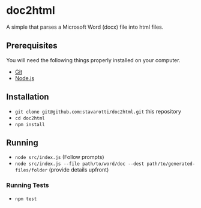 # doc2html

A simple that parses a Microsoft Word (docx) file into html files.

## Prerequisites

You will need the following things properly installed on your computer.

* [Git](https://git-scm.com/)
* [Node.js](https://nodejs.org/)

## Installation

* `git clone git@github.com:stavarotti/doc2html.git` this repository
* `cd doc2html`
* `npm install`

## Running

* `node src/index.js` (Follow prompts)
* `node src/index.js --file path/to/word/doc --dest path/to/generated-files/folder` (provide details upfront)

### Running Tests

* `npm test`
